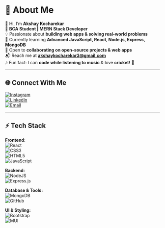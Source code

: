 # 💫 About Me  
👋 Hi, I’m **Akshay Kocharekar**  
🚀 **BCA Student | MERN Stack Developer**  
💡 Passionate about **building web apps & solving real-world problems**  
🎯 Currently learning **Advanced JavaScript, React, Node.js, Express, MongoDB**  
🤝 Open to **collaborating on open-source projects & web apps**  
📬 Reach me at **akshaykocharekar3@gmail.com**  
🎶 Fun fact: I can **code while listening to music** & love **cricket!** 🏏  

---

## 🌐 Connect With Me  
[![Instagram](https://img.shields.io/badge/Instagram-%23E4405F.svg?logo=Instagram&logoColor=white)](https://instagram.com/akshay.45__)  
[![LinkedIn](https://img.shields.io/badge/LinkedIn-0077B5?logo=linkedin&logoColor=white)](https://www.linkedin.com/in/akshay-kocharekar-859829321)  
[![Email](https://img.shields.io/badge/Email-D14836?logo=gmail&logoColor=white)](mailto:akshaykocharekar3@gmail.com)  

---

## ⚡ Tech Stack  
**Frontend:**  
![React](https://img.shields.io/badge/react-%2320232a.svg?style=flat&logo=react&logoColor=%2361DAFB)  
![CSS3](https://img.shields.io/badge/css3-%231572B6.svg?style=flat&logo=css3&logoColor=white)  
![HTML5](https://img.shields.io/badge/html5-%23E34F26.svg?style=flat&logo=html5&logoColor=white)  
![JavaScript](https://img.shields.io/badge/javascript-%23323330.svg?style=flat&logo=javascript&logoColor=%23F7DF1E)  

**Backend:**  
![NodeJS](https://img.shields.io/badge/node.js-6DA55F?style=flat&logo=node.js&logoColor=white)  
![Express.js](https://img.shields.io/badge/express.js-%23404d59.svg?style=flat&logo=express&logoColor=white)  

**Database & Tools:**  
![MongoDB](https://img.shields.io/badge/MongoDB-%234ea94b.svg?style=flat&logo=mongodb&logoColor=white)  
![GitHub](https://img.shields.io/badge/github-%23121011.svg?style=flat&logo=github&logoColor=white)  

**UI & Styling:**  
![Bootstrap](https://img.shields.io/badge/bootstrap-%238511FA.svg?style=flat&logo=bootstrap&logoColor=white)  
![MUI](https://img.shields.io/badge/MUI-%230081CB.svg?style=flat&logo=mui&logoColor=white)  

